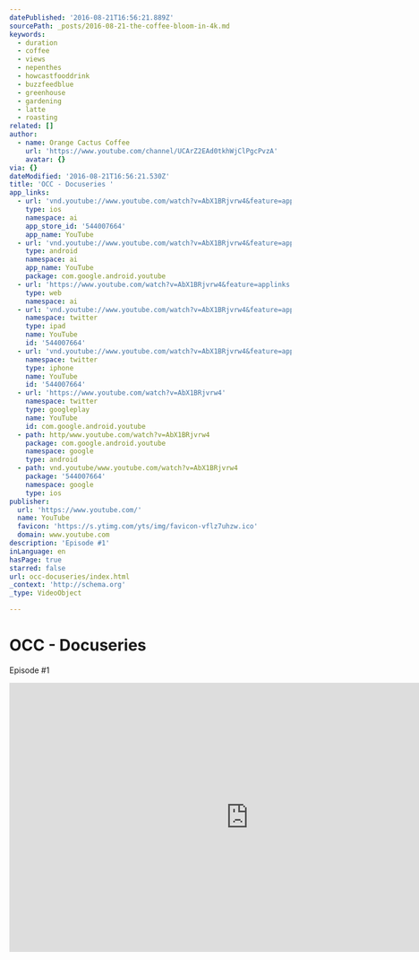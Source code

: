 ```yaml
---
datePublished: '2016-08-21T16:56:21.889Z'
sourcePath: _posts/2016-08-21-the-coffee-bloom-in-4k.md
keywords:
  - duration
  - coffee
  - views
  - nepenthes
  - howcastfooddrink
  - buzzfeedblue
  - greenhouse
  - gardening
  - latte
  - roasting
related: []
author:
  - name: Orange Cactus Coffee
    url: 'https://www.youtube.com/channel/UCArZ2EAd0tkhWjClPgcPvzA'
    avatar: {}
via: {}
dateModified: '2016-08-21T16:56:21.530Z'
title: 'OCC - Docuseries '
app_links:
  - url: 'vnd.youtube://www.youtube.com/watch?v=AbX1BRjvrw4&feature=applinks'
    type: ios
    namespace: ai
    app_store_id: '544007664'
    app_name: YouTube
  - url: 'vnd.youtube://www.youtube.com/watch?v=AbX1BRjvrw4&feature=applinks'
    type: android
    namespace: ai
    app_name: YouTube
    package: com.google.android.youtube
  - url: 'https://www.youtube.com/watch?v=AbX1BRjvrw4&feature=applinks'
    type: web
    namespace: ai
  - url: 'vnd.youtube://www.youtube.com/watch?v=AbX1BRjvrw4&feature=applinks'
    namespace: twitter
    type: ipad
    name: YouTube
    id: '544007664'
  - url: 'vnd.youtube://www.youtube.com/watch?v=AbX1BRjvrw4&feature=applinks'
    namespace: twitter
    type: iphone
    name: YouTube
    id: '544007664'
  - url: 'https://www.youtube.com/watch?v=AbX1BRjvrw4'
    namespace: twitter
    type: googleplay
    name: YouTube
    id: com.google.android.youtube
  - path: http/www.youtube.com/watch?v=AbX1BRjvrw4
    package: com.google.android.youtube
    namespace: google
    type: android
  - path: vnd.youtube/www.youtube.com/watch?v=AbX1BRjvrw4
    package: '544007664'
    namespace: google
    type: ios
publisher:
  url: 'https://www.youtube.com/'
  name: YouTube
  favicon: 'https://s.ytimg.com/yts/img/favicon-vflz7uhzw.ico'
  domain: www.youtube.com
description: 'Episode #1'
inLanguage: en
hasPage: true
starred: false
url: occ-docuseries/index.html
_context: 'http://schema.org'
_type: VideoObject

---
```

# OCC - Docuseries 

Episode \#1

<iframe src="https://cdn.embedly.com/widgets/media.html?src=https%3A%2F%2Fwww.youtube.com%2Fembed%2FAbX1BRjvrw4%3Ffeature%3Doembed&amp;url=http%3A%2F%2Fwww.youtube.com%2Fwatch%3Fv%3DAbX1BRjvrw4&amp;image=https%3A%2F%2Fi.ytimg.com%2Fvi%2FAbX1BRjvrw4%2Fhqdefault.jpg&amp;key=b7d04c9b404c499eba89ee7072e1c4f7&amp;type=text%2Fhtml&amp;schema=youtube" width="854" height="480" scrolling="no" frameborder="0" allowfullscreen="" style=""></iframe>